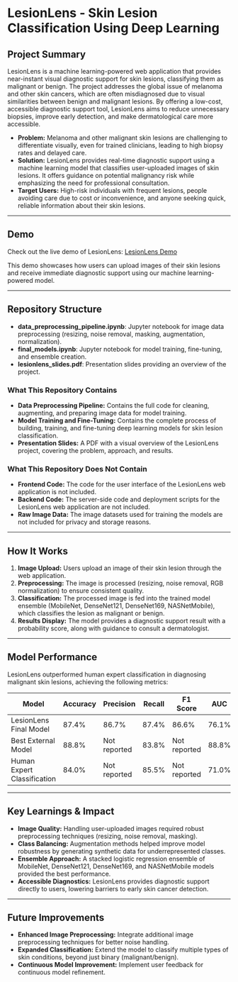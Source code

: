 # LesionLens - Skin Lesion Classification Using Deep Learning

## Project Summary
LesionLens is a machine learning-powered web application that provides near-instant visual diagnostic support for skin lesions, classifying them as malignant or benign. The project addresses the global issue of melanoma and other skin cancers, which are often misdiagnosed due to visual similarities between benign and malignant lesions. By offering a low-cost, accessible diagnostic support tool, LesionLens aims to reduce unnecessary biopsies, improve early detection, and make dermatological care more accessible.

- **Problem:** Melanoma and other malignant skin lesions are challenging to differentiate visually, even for trained clinicians, leading to high biopsy rates and delayed care. 
- **Solution:** LesionLens provides real-time diagnostic support using a machine learning model that classifies user-uploaded images of skin lesions. It offers guidance on potential malignancy risk while emphasizing the need for professional consultation.
- **Target Users:** High-risk individuals with frequent lesions, people avoiding care due to cost or inconvenience, and anyone seeking quick, reliable information about their skin lesions.

---

## Demo
Check out the live demo of LesionLens: [LesionLens Demo](https://www.youtube.com/watch?v=rn0gUaACZ3k)

This demo showcases how users can upload images of their skin lesions and receive immediate diagnostic support using our machine learning-powered model.

---

## Repository Structure

- **data_preprocessing_pipeline.ipynb**: Jupyter notebook for image data preprocessing (resizing, noise removal, masking, augmentation, normalization).
- **final_models.ipynb**: Jupyter notebook for model training, fine-tuning, and ensemble creation.
- **lesionlens_slides.pdf**: Presentation slides providing an overview of the project.

### What This Repository Contains
- **Data Preprocessing Pipeline:** Contains the full code for cleaning, augmenting, and preparing image data for model training.
- **Model Training and Fine-Tuning:** Contains the complete process of building, training, and fine-tuning deep learning models for skin lesion classification.
- **Presentation Slides:** A PDF with a visual overview of the LesionLens project, covering the problem, approach, and results.

### What This Repository Does Not Contain
- **Frontend Code:** The code for the user interface of the LesionLens web application is not included.
- **Backend Code:** The server-side code and deployment scripts for the LesionLens web application are not included.
- **Raw Image Data:** The image datasets used for training the models are not included for privacy and storage reasons.

---

## How It Works
1. **Image Upload:** Users upload an image of their skin lesion through the web application.
2. **Preprocessing:** The image is processed (resizing, noise removal, RGB normalization) to ensure consistent quality.
3. **Classification:** The processed image is fed into the trained model ensemble (MobileNet, DenseNet121, DenseNet169, NASNetMobile), which classifies the lesion as malignant or benign.
4. **Results Display:** The model provides a diagnostic support result with a probability score, along with guidance to consult a dermatologist.

---

## Model Performance
LesionLens outperformed human expert classification in diagnosing malignant skin lesions, achieving the following metrics:

| Model                     | Accuracy | Precision | Recall | F1 Score | AUC  |
|---------------------------|-----------|------------|--------|-----------|------|
| LesionLens Final Model     | 87.4%     | 86.7%      | 87.4%  | 86.6%     | 76.1%|
| Best External Model        | 88.8%     | Not reported| 83.8%  | Not reported| 88.8%|
| Human Expert Classification| 84.0%     | Not reported| 85.5%  | Not reported| 71.0%|

---

## Key Learnings & Impact
- **Image Quality:** Handling user-uploaded images required robust preprocessing techniques (resizing, noise removal, masking).
- **Class Balancing:** Augmentation methods helped improve model robustness by generating synthetic data for underrepresented classes.
- **Ensemble Approach:** A stacked logistic regression ensemble of MobileNet, DenseNet121, DenseNet169, and NASNetMobile models provided the best performance.
- **Accessible Diagnostics:** LesionLens provides diagnostic support directly to users, lowering barriers to early skin cancer detection.

---

## Future Improvements
- **Enhanced Image Preprocessing:** Integrate additional image preprocessing techniques for better noise handling.
- **Expanded Classification:** Extend the model to classify multiple types of skin conditions, beyond just binary (malignant/benign).
- **Continuous Model Improvement:** Implement user feedback for continuous model refinement.
